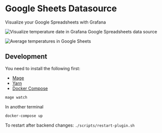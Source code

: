 # Google Sheets Datasource

Visualize your Google Spreadsheets with Grafana

![Visualize temperature date in Grafana Google Spreadsheets data source](./src/docs/img/dashboard.png)

![Average temperatures in Google Sheets](./src/docs/img/spreadsheet.png)

## Development

You need to install the following first:

- [Mage](https://magefile.org/)
- [Yarn](https://yarnpkg.com/)
- [Docker Compose](https://docs.docker.com/compose/)

```BASH
mage watch
```

In another terminal

```BASH
docker-compose up
```

To restart after backend changes:
`./scripts/restart-plugin.sh`
